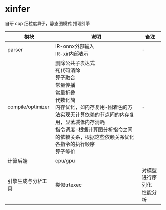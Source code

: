 # xinfer  
自研 cpp 细粒度算子，静态图模式 推理引擎      

|模块|说明|备注 |   
|--- |---|----|  
|parser | IR-onnx外部输入 <br>IR-xir内部表示 |-|  
|compile/optimizer  |删除公共子表达式<br>死代码消除<br>算子融合<br>常量传播<br>常量折叠<br>代数化简<br>内存优化，如内存复用-图着色的方法实现无计算依赖的节点间的内存复用，显著减低内存消耗<br>指令调度-根据计算图分析指令之间的依赖关系，根据这些依赖关系优化各指令的执行顺序<br>算子等价|-|     
|计算后端|cpu/gpu|  |   
|引擎生成与分析工具 | 类似trtexec| 对模型进行序列化<br>性能分析 |     


